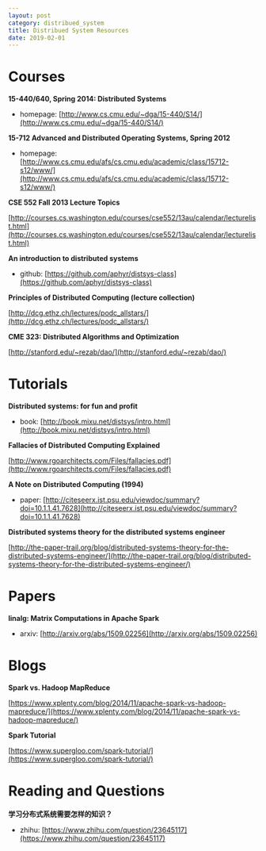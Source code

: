 ```yaml
---
layout: post
category: distribued_system
title: Distribued System Resources
date: 2019-02-01
---
```


# Courses

**15-440/640, Spring 2014: Distributed Systems**

- homepage: [http://www.cs.cmu.edu/~dga/15-440/S14/](http://www.cs.cmu.edu/~dga/15-440/S14/)

**15-712 Advanced and Distributed Operating Systems, Spring 2012**

- homepage: [http://www.cs.cmu.edu/afs/cs.cmu.edu/academic/class/15712-s12/www/](http://www.cs.cmu.edu/afs/cs.cmu.edu/academic/class/15712-s12/www/)

**CSE 552 Fall 2013 Lecture Topics**

[http://courses.cs.washington.edu/courses/cse552/13au/calendar/lecturelist.html](http://courses.cs.washington.edu/courses/cse552/13au/calendar/lecturelist.html)

**An introduction to distributed systems**

- github: [https://github.com/aphyr/distsys-class](https://github.com/aphyr/distsys-class)

**Principles of Distributed Computing (lecture collection)**

[http://dcg.ethz.ch/lectures/podc_allstars/](http://dcg.ethz.ch/lectures/podc_allstars/)

**CME 323: Distributed Algorithms and Optimization**

[http://stanford.edu/~rezab/dao/](http://stanford.edu/~rezab/dao/)

# Tutorials

**Distributed systems: for fun and profit**

- book: [http://book.mixu.net/distsys/intro.html](http://book.mixu.net/distsys/intro.html)

**Fallacies of Distributed Computing Explained**

[http://www.rgoarchitects.com/Files/fallacies.pdf](http://www.rgoarchitects.com/Files/fallacies.pdf)

**A Note on Distributed Computing (1994)**

- paper: [http://citeseerx.ist.psu.edu/viewdoc/summary?doi=10.1.1.41.7628](http://citeseerx.ist.psu.edu/viewdoc/summary?doi=10.1.1.41.7628)

**Distributed systems theory for the distributed systems engineer**

[http://the-paper-trail.org/blog/distributed-systems-theory-for-the-distributed-systems-engineer/](http://the-paper-trail.org/blog/distributed-systems-theory-for-the-distributed-systems-engineer/)

# Papers

**linalg: Matrix Computations in Apache Spark**

- arxiv: [http://arxiv.org/abs/1509.02256](http://arxiv.org/abs/1509.02256)

# Blogs

**Spark vs. Hadoop MapReduce**

[https://www.xplenty.com/blog/2014/11/apache-spark-vs-hadoop-mapreduce/](https://www.xplenty.com/blog/2014/11/apache-spark-vs-hadoop-mapreduce/)

**Spark Tutorial**

[https://www.supergloo.com/spark-tutorial/](https://www.supergloo.com/spark-tutorial/)

# Reading and Questions

**学习分布式系统需要怎样的知识？**

- zhihu: [https://www.zhihu.com/question/23645117](https://www.zhihu.com/question/23645117)
